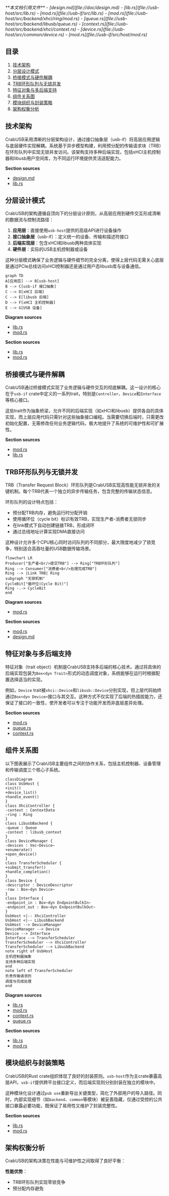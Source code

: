 <cite>
**本文档引用文件**
- [design.md](file://doc/design.md)
- [lib.rs](file://usb-host/src/lib.rs)
- [mod.rs](file://usb-if/src/lib.rs)
- [mod.rs](file://usb-host/src/backend/xhci/ring/mod.rs)
- [queue.rs](file://usb-host/src/backend/libusb/queue.rs)
- [context.rs](file://usb-host/src/backend/xhci/context.rs)
- [device.rs](file://usb-host/src/common/device.rs)
- [mod.rs](file://usb-if/src/host/mod.rs)
</cite>

## 目录
1. [技术架构](#技术架构)
2. [分层设计模式](#分层设计模式)
3. [桥接模式与硬件解耦](#桥接模式与硬件解耦)
4. [TRB环形队列与无锁并发](#trb环形队列与无锁并发)
5. [特征对象与多后端支持](#特征对象与多后端支持)
6. [组件关系图](#组件关系图)
7. [模块组织与封装策略](#模块组织与封装策略)
8. [架构权衡分析](#架构权衡分析)

## 技术架构

CrabUSB采用清晰的分层架构设计，通过接口抽象层（usb-if）将高层应用逻辑与底层硬件实现解耦。系统基于异步模型构建，利用预分配的传输请求块（TRB）在环形队列中实现无锁并发访问。该架构支持多种后端实现，包括xHCI主机控制器和libusb用户空间库，为不同运行环境提供灵活适配能力。

**Section sources**
- [design.md](file://doc/design.md#L0-L15)
- [lib.rs](file://usb-host/src/lib.rs#L0-L28)

## 分层设计模式

CrabUSB的架构遵循自顶向下的分层设计原则，从高层应用到硬件交互形成清晰的数据流与控制流路径：

1. **应用层**：直接使用`usb-host`提供的高级API进行设备操作
2. **接口抽象层**（usb-if）：定义统一的设备、传输和描述符接口
3. **后端实现层**：包含xHCI和libusb两种具体实现
4. **硬件层**：实际的USB主机控制器或设备

这种分层模式确保了业务逻辑与硬件细节的完全分离，使得上层代码无需关心底层是通过PCIe总线访问xHCI控制器还是通过用户态libusb库与设备通信。

```mermaid
graph TD
A[应用层] --> B[usb-host]
B --> C[usb-if 接口抽象]
C --> D[xHCI 后端]
C --> E[libusb 后端]
D --> F[xHCI 主机控制器]
E --> G[USB 设备]
```

**Diagram sources**
- [lib.rs](file://usb-host/src/lib.rs#L0-L28)
- [mod.rs](file://usb-if/src/lib.rs#L0-L8)

**Section sources**
- [lib.rs](file://usb-host/src/lib.rs#L0-L28)
- [mod.rs](file://usb-if/src/lib.rs#L0-L8)

## 桥接模式与硬件解耦

CrabUSB通过桥接模式实现了业务逻辑与硬件交互的彻底解耦。这一设计的核心在于`usb-if` crate中定义的一系列trait，特别是`Controller`、`Device`和`Interface`等核心接口。

这些trait作为抽象桥梁，允许不同的后端实现（如xHCI和libusb）提供各自的具体实现，而上层应用代码只需针对这些抽象接口编程。当需要切换后端时，只需更改初始化配置，无需修改任何业务逻辑代码，极大地提升了系统的可维护性和可扩展性。

**Section sources**
- [mod.rs](file://usb-if/src/host/mod.rs#L0-L123)
- [lib.rs](file://usb-host/src/lib.rs#L0-L28)

## TRB环形队列与无锁并发

TRB（Transfer Request Block）环形队列是CrabUSB实现高性能无锁并发的关键机制。每个TRB代表一个独立的异步传输任务，包含完整的传输状态信息。

环形队列的设计特点包括：
- 预分配TRB内存，避免运行时分配开销
- 使用循环位（cycle bit）标识有效TRB，实现生产者-消费者无锁同步
- 在link模式下自动创建链接TRB，形成闭环
- 通过总线地址计算实现DMA直接访问

这种设计允许多个CPU核心同时访问队列的不同部分，最大限度地减少了锁竞争，特别适合高吞吐量的USB数据传输场景。

```mermaid
flowchart LR
Producer["生产者<br/>提交TRB"] --> Ring["TRB环形队列"]
Ring --> Consumer["消费者<br/>处理完成TRB"]
Ring --> |Link TRB| Ring
subgraph "无锁机制"
CycleBit["循环位(Cycle Bit)"]
Ring -.-> CycleBit
end
```

**Diagram sources**
- [mod.rs](file://usb-host/src/backend/xhci/ring/mod.rs#L0-L157)

**Section sources**
- [mod.rs](file://usb-host/src/backend/xhci/ring/mod.rs#L0-L157)
- [design.md](file://doc/design.md#L0-L15)

## 特征对象与多后端支持

特征对象（trait object）机制是CrabUSB支持多后端的核心技术。通过将具体的后端实现包装为`Box<dyn Trait>`形式的动态调度对象，系统能够在运行时根据配置选择适当的实现。

例如，`Device` trait被`xhci::Device`和`libusb::Device`分别实现，但上层代码始终通过`Box<dyn Device>`接口与其交互。这种方式不仅实现了后端的热插拔能力，还保证了接口的一致性，使开发者可以专注于功能开发而非底层差异处理。

**Section sources**
- [mod.rs](file://usb-if/src/host/mod.rs#L0-L123)
- [queue.rs](file://usb-host/src/backend/libusb/queue.rs#L0-L161)
- [context.rs](file://usb-host/src/backend/xhci/context.rs#L0-L194)

## 组件关系图

以下图表展示了CrabUSB主要组件之间的协作关系，包括主机控制器、设备管理和传输调度三个核心子系统。

```mermaid
classDiagram
class UsbHost {
+init()
+device_list()
+handle_event()
}
class XhciController {
-context : ContextData
-ring : Ring
}
class LibusbBackend {
-queue : Queue
-context : libusb_context
}
class DeviceManager {
-devices : Vec~Device~
+enumerate()
+open_device()
}
class TransferScheduler {
+submit_transfer()
+handle_completion()
}
class Device {
-descriptor : DeviceDescriptor
-raw : Box~dyn Device~
}
class Interface {
-endpoint_in : Box~dyn EndpointBulkIn~
-endpoint_out : Box~dyn EndpointBulkOut~
}
UsbHost <|-- XhciController
UsbHost <|-- LibusbBackend
UsbHost --> DeviceManager
DeviceManager --> Device
Device --> Interface
Interface --> TransferScheduler
TransferScheduler --> XhciController
TransferScheduler --> LibusbBackend
note right of UsbHost
主机控制器抽象
支持多种后端实现
end
note left of TransferScheduler
负责传输请求的
调度与完成处理
end
```

**Diagram sources**
- [lib.rs](file://usb-host/src/lib.rs#L0-L28)
- [mod.rs](file://usb-if/src/host/mod.rs#L0-L123)
- [context.rs](file://usb-host/src/backend/xhci/context.rs#L0-L194)
- [queue.rs](file://usb-host/src/backend/libusb/queue.rs#L0-L161)

**Section sources**
- [lib.rs](file://usb-host/src/lib.rs#L0-L28)
- [mod.rs](file://usb-if/src/host/mod.rs#L0-L123)

## 模块组织与封装策略

CrabUSB的Rust crate组织体现了良好的封装原则。`usb-host`作为主crate暴露高层API，`usb-if`提供跨平台接口定义，而后端实现则分别封装在独立的模块中。

这种模块化设计通过`pub use`重新导出关键类型，简化了外部用户的导入路径。同时，内部实现细节（如`backend`、`common`等模块）被妥善隐藏，仅通过受控的公共接口暴露必要功能，既保证了易用性又维护了封装完整性。

**Section sources**
- [lib.rs](file://usb-host/src/lib.rs#L0-L28)
- [mod.rs](file://usb-if/src/lib.rs#L0-L8)

## 架构权衡分析

CrabUSB的架构决策在性能与可维护性之间取得了良好平衡：

**性能优势**：
- TRB环形队列实现零锁竞争
- 预分配内存避免